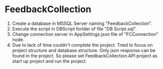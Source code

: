 # FeedbackCollection
1. Create a database in MSSQL Server naming "FeedbackCollection".
2. Execute the script in DBScript forlder of file "DB Script.sql".
3. Change connection server in AppSettings.json file of "FCConnection" node.
4. Due to lack of time couldn't complete the project. Tried to focus on project structure and database structure. Only json response can be found in the project. 
	So please set FeedbackCollection.API project as start up project and run the project.
